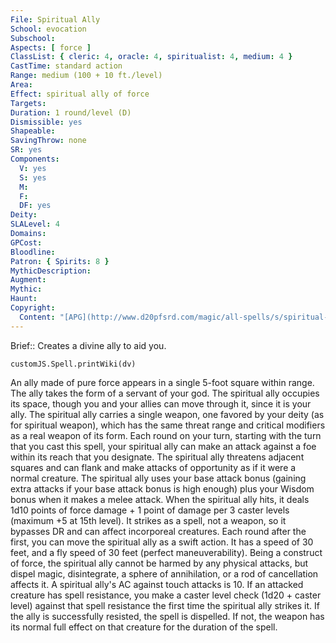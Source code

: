 ```yaml
---
File: Spiritual Ally
School: evocation
Subschool: 
Aspects: [ force ]
ClassList: { cleric: 4, oracle: 4, spiritualist: 4, medium: 4 }
CastTime: standard action
Range: medium (100 + 10 ft./level)
Area: 
Effect: spiritual ally of force
Targets: 
Duration: 1 round/level (D)
Dismissible: yes
Shapeable: 
SavingThrow: none
SR: yes
Components:
  V: yes
  S: yes
  M: 
  F: 
  DF: yes
Deity: 
SLALevel: 4
Domains: 
GPCost: 
Bloodline: 
Patron: { Spirits: 8 }
MythicDescription: 
Augment: 
Mythic: 
Haunt: 
Copyright:
  Content: "[APG](http://www.d20pfsrd.com/magic/all-spells/s/spiritual-ally)"
---
```

Brief:: Creates a divine ally to aid you.

```dataviewjs
customJS.Spell.printWiki(dv)
```

An ally made of pure force appears in a single 5-foot square within range. The ally takes the form of a servant of your god.  The spiritual ally occupies its space, though you and your allies can move through it, since it is your ally. The spiritual ally carries a single weapon, one favored by your deity (as for spiritual weapon), which has the same threat range and critical modifiers as a real weapon of its form. Each round on your turn, starting with the turn that you cast this spell, your spiritual ally can make an attack against a foe within its reach that you designate. The spiritual ally threatens adjacent squares and can flank and make attacks of opportunity as if it were a normal creature. The spiritual ally uses your base attack bonus (gaining extra attacks if your base attack bonus is high enough) plus your Wisdom bonus when it makes a melee attack. When the spiritual ally hits, it deals 1d10 points of force damage + 1 point of damage per 3 caster levels (maximum +5 at 15th level). It strikes as a spell, not a weapon, so it bypasses DR and can affect incorporeal creatures.  Each round after the first, you can move the spiritual ally as a swift action. It has a speed of 30 feet, and a fly speed of 30 feet (perfect maneuverability). Being a construct of force, the spiritual ally cannot be harmed by any physical attacks, but dispel magic, disintegrate, a sphere of annihilation, or a rod of cancellation affects it. A spiritual ally's AC against touch attacks is 10.  If an attacked creature has spell resistance, you make a caster level check (1d20 + caster level) against that spell resistance the first time the spiritual ally strikes it. If the ally is successfully resisted, the spell is dispelled. If not, the weapon has its normal full effect on that creature for the duration of the spell.
